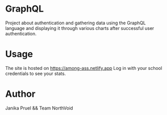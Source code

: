 # GraphQL
Project about authentication and gathering data using the GraphQL language and displaying it through various charts after successful user authentication.

# Usage 
The site is hosted on https://among-ass.netlify.app
Log in with your school credentials to see your stats.

# Author 
Janika Pruel && Team NorthVoid